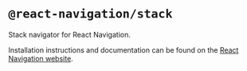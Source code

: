 # `@react-navigation/stack`

Stack navigator for React Navigation.

Installation instructions and documentation can be found on the [React Navigation website](https://reactnavigation.org/docs/5.x/stack-navigator/).

